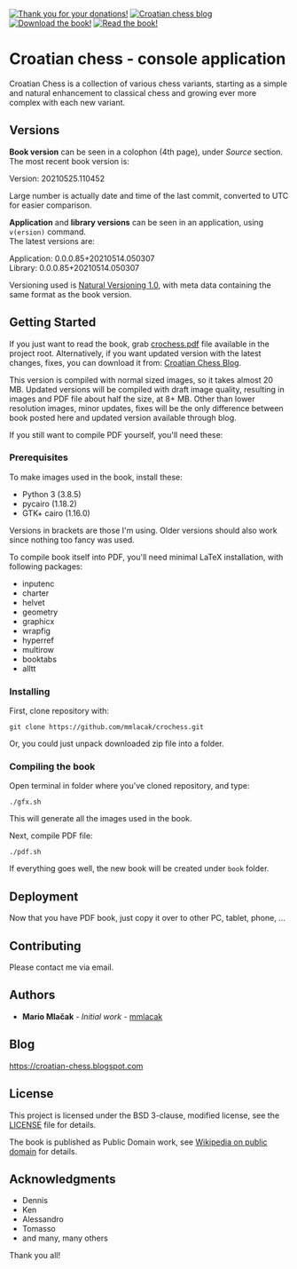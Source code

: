 <span class="badge-patreon"><a href="https://patreon.com/mmlacak" title="Thank you for your donations!"><img src="https://img.shields.io/badge/Patreon-Thank_you_for_your_donations!-F96854.svg?logo=patreon" alt="Thank you for your donations!" /></a></span>
<span class="badge-blogger"><a href="https://croatian-chess.blogspot.com/" title="Croatian chess blog"><img src="https://img.shields.io/badge/Blogger-Croatian_chess_blog-FF5722.svg?logo=blogger" alt="Croatian chess blog" /></a></span>
<span class="badge-adobe-acrobat-reader"><a href="https://github.com/mmlacak/crochess/raw/master/crochess.pdf" title="Download the book!"><img src="https://img.shields.io/badge/Download-Croatian_chess_book-3333FF.svg?logo=adobe-acrobat-reader" alt="Download the book!" /></a></span>
<span class="badge-adobe-acrobat-reader"><a href="https://github.com/mmlacak/crochess/blob/master/crochess.pdf" title="Read the book!"><img src="https://img.shields.io/badge/Read-Croatian_chess_book-EC1C24.svg?logo=adobe-acrobat-reader" alt="Read the book!" /></a></span>
<!-- span class="badge-adobe-acrobat-reader"><a href="https://raw.githubusercontent.com/mmlacak/crochess/master/crochess.pdf" title="Download the book!"><img src="https://img.shields.io/badge/Read-Croatian_chess_book-9999FF.svg?logo=adobe-acrobat-reader" alt="Download the book!" /></a></span -->

<!--- ![Lines of code](https://img.shields.io/tokei/lines/github/mmlacak/crochess) -->
<!--- ![GitHub code size in bytes](https://img.shields.io/github/languages/code-size/mmlacak/crochess) -->
<!--- ![GitHub commit activity](https://img.shields.io/github/commit-activity/m/mmlacak/crochess) -->
<!--- ![GitHub last commit](https://img.shields.io/github/last-commit/mmlacak/crochess) -->
<!--- ![GitHub](https://img.shields.io/github/license/mmlacak/crochess) -->


# Croatian chess - console application

Croatian Chess is a collection of various chess variants,
starting as a simple and natural enhancement to classical
chess and growing ever more complex with each new variant.

## Versions

**Book version** can be seen in a colophon (4th page), under *Source* section. \
The most recent book version is:

Version: 20210525.110452 <!--- readme-new-book-version-squished-utc-date-time-place-marker -->

Large number is actually date and time of the last commit,
converted to UTC for easier comparison.

**Application** and **library versions** can be seen in an application, using `v(ersion)` command. \
The latest versions are:

Application: 0.0.0.85+20210514.050307 <!--- readme-new-app-version-major-minor-feature-commit+meta~breaks-place-marker --> \
Library: 0.0.0.85+20210514.050307 <!--- readme-new-lib-version-major-minor-feature-commit+meta~breaks-place-marker -->

Versioning used is [Natural Versioning 1.0](https://croatian-chess.blogspot.com/p/natver.html),
with meta data containing the same format as the book version.

## Getting Started

If you just want to read the book, grab [crochess.pdf](crochess.pdf)
file available in the project root. Alternatively, if you
want updated version with the latest changes, fixes, you
can download it from:
[Croatian Chess Blog](http://croatian-chess.blogspot.com/p/preview.html).

This version is compiled with normal sized images, so it
takes almost 20 MB. Updated versions will be compiled with
draft image quality, resulting in images and PDF file about
half the size, at 8+ MB. Other than lower resolution images,
minor updates, fixes will be the only difference between
book posted here and updated version available through blog.

If you still want to compile PDF yourself, you'll need these:

### Prerequisites

To make images used in the book, install these:
- Python 3 (3.8.5)
- pycairo (1.18.2)
- GTK+ cairo (1.16.0)

Versions in brackets are those I'm using. Older versions
should also work since nothing too fancy was used.

To compile book itself into PDF, you'll need minimal LaTeX
installation, with following packages:
  - inputenc
  - charter
  - helvet
  - geometry
  - graphicx
  - wrapfig
  - hyperref
  - multirow
  - booktabs
  - alltt

### Installing

First, clone repository with:

```
git clone https://github.com/mmlacak/crochess.git
```

Or, you could just unpack downloaded zip file into a folder.

### Compiling the book

Open terminal in folder where you've cloned repository, and type:

```
./gfx.sh
```

This will generate all the images used in the book.

Next, compile PDF file:

```
./pdf.sh
```

If everything goes well, the new book will be created under `book` folder.

## Deployment

Now that you have PDF book, just copy it over to other PC, tablet, phone, ...

## Contributing

Please contact me via email.

## Authors

* **Mario Mlačak** - *Initial work* - [mmlacak](https://github.com/mmlacak)

## Blog

https://croatian-chess.blogspot.com

## License

This project is licensed under the BSD 3-clause, modified license,
see the [LICENSE](LICENSE) file for details.

The book is published as Public Domain work, see
[Wikipedia on public domain](https://en.wikipedia.org/wiki/Public_domain)
for details.

## Acknowledgments

* Dennis
* Ken
* Alessandro
* Tomasso
* and many, many others

Thank you all!
